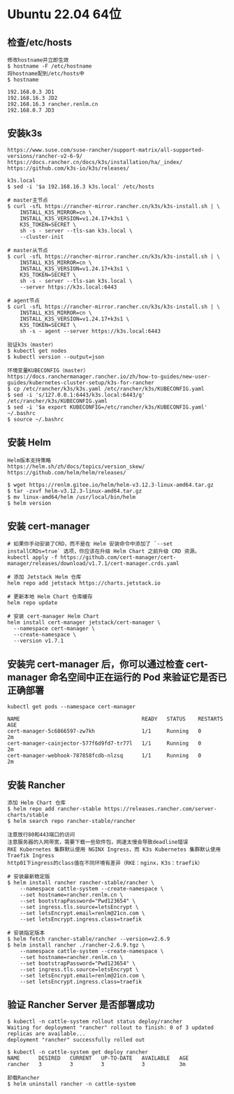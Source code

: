 # Ubuntu 22.04 64位

## 检查/etc/hosts
	修改hostname并立即生效
	$ hostname -F /etc/hostname
	将hostname配到/etc/hosts中
	$ hostname
```
192.168.0.3 JD1
192.168.16.3 JD2
192.168.16.3 rancher.renlm.cn
192.168.0.7 JD3
```
	
## 安装k3s
	https://www.suse.com/suse-rancher/support-matrix/all-supported-versions/rancher-v2-6-9/
	https://docs.rancher.cn/docs/k3s/installation/ha/_index/
	https://github.com/k3s-io/k3s/releases/
		
	k3s.local
	$ sed -i '$a 192.168.16.3 k3s.local' /etc/hosts

```	
# master主节点
$ curl -sfL https://rancher-mirror.rancher.cn/k3s/k3s-install.sh | \
    INSTALL_K3S_MIRROR=cn \
    INSTALL_K3S_VERSION=v1.24.17+k3s1 \
    K3S_TOKEN=SECRET \
    sh -s - server --tls-san k3s.local \
    --cluster-init
```

```	
# master从节点
$ curl -sfL https://rancher-mirror.rancher.cn/k3s/k3s-install.sh | \
    INSTALL_K3S_MIRROR=cn \
    INSTALL_K3S_VERSION=v1.24.17+k3s1 \
    K3S_TOKEN=SECRET \
    sh -s - server --tls-san k3s.local \
    --server https://k3s.local:6443
```

```	
# agent节点
$ curl -sfL https://rancher-mirror.rancher.cn/k3s/k3s-install.sh | \
    INSTALL_K3S_MIRROR=cn \
    INSTALL_K3S_VERSION=v1.24.17+k3s1 \
    K3S_TOKEN=SECRET \
    sh -s - agent --server https://k3s.local:6443
```

	验证k3s（master）
	$ kubectl get nodes
	$ kubectl version --output=json
	
	环境变量KUBECONFIG（master）
	https://docs.ranchermanager.rancher.io/zh/how-to-guides/new-user-guides/kubernetes-cluster-setup/k3s-for-rancher
	$ cp /etc/rancher/k3s/k3s.yaml /etc/rancher/k3s/KUBECONFIG.yaml
	$ sed -i 's/127.0.0.1:6443/k3s.local:6443/g' /etc/rancher/k3s/KUBECONFIG.yaml
	$ sed -i '$a export KUBECONFIG=/etc/rancher/k3s/KUBECONFIG.yaml' ~/.bashrc
	$ source ~/.bashrc
	
## 安装 Helm
	Helm版本支持策略
	https://helm.sh/zh/docs/topics/version_skew/
	https://github.com/helm/helm/releases/
	
	$ wget https://renlm.gitee.io/helm/helm-v3.12.3-linux-amd64.tar.gz
	$ tar -zxvf helm-v3.12.3-linux-amd64.tar.gz
	$ mv linux-amd64/helm /usr/local/bin/helm
	$ helm version

## 安装 cert-manager
```
# 如果你手动安装了CRD，而不是在 Helm 安装命令中添加了 `--set installCRDs=true` 选项，你应该在升级 Helm Chart 之前升级 CRD 资源。
kubectl apply -f https://github.com/cert-manager/cert-manager/releases/download/v1.7.1/cert-manager.crds.yaml

# 添加 Jetstack Helm 仓库
helm repo add jetstack https://charts.jetstack.io

# 更新本地 Helm Chart 仓库缓存
helm repo update

# 安装 cert-manager Helm Chart
helm install cert-manager jetstack/cert-manager \
  --namespace cert-manager \
  --create-namespace \
  --version v1.7.1
```

## 安装完 cert-manager 后，你可以通过检查 cert-manager 命名空间中正在运行的 Pod 来验证它是否已正确部署
```
kubectl get pods --namespace cert-manager

NAME                                       READY   STATUS    RESTARTS   AGE
cert-manager-5c6866597-zw7kh               1/1     Running   0          2m
cert-manager-cainjector-577f6d9fd7-tr77l   1/1     Running   0          2m
cert-manager-webhook-787858fcdb-nlzsq      1/1     Running   0          2m
```
	
## 安装 Rancher
	添加 Helm Chart 仓库
	$ helm repo add rancher-stable https://releases.rancher.com/server-charts/stable
	$ helm search repo rancher-stable/rancher

	注意放行80和443端口的访问
	注意服务器的入网带宽，需要下载一些软件包，网速太慢会导致deadline错误
	RKE Kubernetes 集群默认使用 NGINX Ingress，而 K3s Kubernetes 集群默认使用 Traefik Ingress
	http01下ingress的class值在不同环境有差异（RKE：nginx，K3s：traefik）
	
```
# 安装最新稳定版
$ helm install rancher rancher-stable/rancher \
    --namespace cattle-system --create-namespace \
    --set hostname=rancher.renlm.cn \
    --set bootstrapPassword="Pwd123654" \
    --set ingress.tls.source=letsEncrypt \
    --set letsEncrypt.email=renlm@21cn.com \
    --set letsEncrypt.ingress.class=traefik
```

```
# 安装指定版本
$ helm fetch rancher-stable/rancher --version=v2.6.9
$ helm install rancher ./rancher-2.6.9.tgz \
    --namespace cattle-system --create-namespace \
    --set hostname=rancher.renlm.cn \
    --set bootstrapPassword="Pwd123654" \
    --set ingress.tls.source=letsEncrypt \
    --set letsEncrypt.email=renlm@21cn.com \
    --set letsEncrypt.ingress.class=traefik
```

## 验证 Rancher Server 是否部署成功
```
$ kubectl -n cattle-system rollout status deploy/rancher
Waiting for deployment "rancher" rollout to finish: 0 of 3 updated replicas are available...
deployment "rancher" successfully rolled out
```
```
$ kubectl -n cattle-system get deploy rancher
NAME      DESIRED   CURRENT   UP-TO-DATE   AVAILABLE   AGE
rancher   3         3         3            3           3m
```

	卸载Rancher
	$ helm uninstall rancher -n cattle-system
